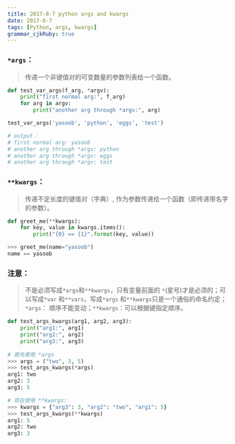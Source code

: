 ```yaml
---
title: 2017-8-7 python args and kwargs
date: 2017-8-7
tags: [Python, args, kwargs]
grammar_cjkRuby: true
---
```

### `*args`：
> 传递一个非键值对的可变数量的参数列表给一个函数。
```python
def test_var_args(f_arg, *argv):
    print("first normal arg:", f_arg)
    for arg in argv:
        print("another arg through *argv:", arg)

test_var_args('yasoob', 'python', 'eggs', 'test')

# output：
# first normal arg: yasoob
# another arg through *argv: python
# another arg through *argv: eggs
# another arg through *argv: test
```
<!--more-->
### `**kwargs`：
> 传递不定长度的键值对（字典）, 作为参数传递给一个函数（即传递带名字的参数）。
```python
def greet_me(**kwargs):
    for key, value in kwargs.items():
        print("{0} == {1}".format(key, value))

>>> greet_me(name="yasoob")
name == yasoob
```

### 注意：
> 不是必须写成`*args`和`**kwargs`，只有变量前面的 `*`(星号)才是必须的；可以写成`*var` 和`**vars`，写成`*args` 和`**kwargs`只是一个通俗的命名约定；
> `*args`： 顺序不能变动；`**kwargs`：可以根据键指定顺序。
```python
def test_args_kwargs(arg1, arg2, arg3):
    print("arg1:", arg1)
    print("arg2:", arg2)
    print("arg3:", arg3)
	
# 首先使用 *args
>>> args = ("two", 3, 5)
>>> test_args_kwargs(*args)
arg1: two
arg2: 3
arg3: 5

# 现在使用 **kwargs:
>>> kwargs = {"arg3": 3, "arg2": "two", "arg1": 5}
>>> test_args_kwargs(**kwargs)
arg1: 5
arg2: two
arg3: 3
```
